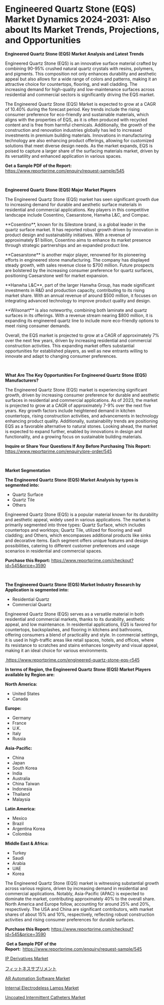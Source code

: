 <p><h1>Engineered Quartz Stone (EQS) Market Dynamics 2024-2031: Also about Its Market Trends, Projections, and Opportunities</h1></p><p><strong>Engineered Quartz Stone (EQS) Market Analysis and Latest Trends</strong></p>
<p><p>Engineered Quartz Stone (EQS) is an innovative surface material crafted by combining 90-95% crushed natural quartz crystals with resins, polymers, and pigments. This composition not only enhances durability and aesthetic appeal but also allows for a wide range of colors and patterns, making it an attractive choice for countertops, flooring, and wall cladding. The increasing demand for high-quality and low-maintenance surfaces across residential and commercial sectors is significantly driving the EQS market.</p><p>The Engineered Quartz Stone (EQS) Market is expected to grow at a CAGR of 10.40% during the forecast period. Key trends include the rising consumer preference for eco-friendly and sustainable materials, which aligns with the properties of EQS, as it is often produced with recycled content and is free from harmful chemicals. Additionally, the growth of the construction and renovation industries globally has led to increased investments in premium building materials. Innovations in manufacturing technology are also enhancing product offerings, allowing for customized solutions that meet diverse design needs. As the market expands, EQS is poised to capture a larger share of the surfacing materials market, driven by its versatility and enhanced application in various spaces.</p></p>
<p><strong>Get a Sample PDF of the Report:&nbsp;</strong> <a href="https://www.reportprime.com/enquiry/request-sample/545">https://www.reportprime.com/enquiry/request-sample/545</a></p>
<p>&nbsp;</p>
<p><strong>Engineered Quartz Stone (EQS) Major Market Players</strong></p>
<p><p>The Engineered Quartz Stone (EQS) market has seen significant growth due to increasing demand for durable and aesthetic surface materials in residential and commercial applications. Key players in this competitive landscape include Cosentino, Caesarstone, Hanwha L&C, and Compac.</p><p>**Cosentino**, known for its Silestone brand, is a global leader in the quartz surface market. It has reported robust growth driven by innovation in product design and sustainability initiatives. With a revenue of approximately $1 billion, Cosentino aims to enhance its market presence through strategic partnerships and an expanded product line.</p><p>**Caesarstone** is another major player, renowned for its pioneering efforts in engineered stone manufacturing. The company has displayed steady growth, with sales revenue close to $700 million. Future prospects are bolstered by the increasing consumer preference for quartz surfaces, positioning Caesarstone well for market expansion.</p><p>**Hanwha L&C**, part of the larger Hanwha Group, has made significant investments in R&D and production capacity, contributing to its rising market share. With an annual revenue of around $500 million, it focuses on integrating advanced technology to improve product quality and design.</p><p>**Wilsonart** is also noteworthy, combining both laminate and quartz surfaces in its offerings. With a revenue stream nearing $800 million, it is expanding its engineered quartz line to include more eco-friendly options to meet rising consumer demands.</p><p>Overall, the EQS market is projected to grow at a CAGR of approximately 7% over the next few years, driven by increasing residential and commercial construction activities. This expanding market offers substantial opportunities for established players, as well as new entrants willing to innovate and adapt to changing consumer preferences.</p></p>
<p>&nbsp;</p>
<p><strong>What Are The Key Opportunities For Engineered Quartz Stone (EQS) Manufacturers?</strong></p>
<p><p>The Engineered Quartz Stone (EQS) market is experiencing significant growth, driven by increasing consumer preference for durable and aesthetic surfaces in residential and commercial applications. As of 2023, the market is projected to grow at a CAGR of approximately 7-9% over the next five years. Key growth factors include heightened demand in kitchen countertops, rising construction activities, and advancements in technology enhancing product quality. Additionally, sustainability trends are positioning EQS as a favorable alternative to natural stones. Looking ahead, the market is expected to expand further, enabled by innovations in design and functionality, and a growing focus on sustainable building materials.</p></p>
<p><strong>Inquire or Share Your Questions If Any Before Purchasing This Report:</strong> <a href="https://www.reportprime.com/enquiry/pre-order/545">https://www.reportprime.com/enquiry/pre-order/545</a></p>
<p>&nbsp;</p>
<p><strong>Market Segmentation</strong></p>
<p><strong>The Engineered Quartz Stone (EQS) Market Analysis by types is segmented into:</strong></p>
<p><ul><li>Quartz Surface</li><li>Quartz Tile</li><li>Others</li></ul></p>
<p><p>Engineered Quartz Stone (EQS) is a popular material known for its durability and aesthetic appeal, widely used in various applications. The market is primarily segmented into three types: Quartz Surface, which includes countertops and worktops; Quartz Tile, utilized for flooring and wall cladding; and Others, which encompasses additional products like sinks and decorative items. Each segment offers unique features and design possibilities, catering to different customer preferences and usage scenarios in residential and commercial spaces.</p></p>
<p><strong>Purchase this Report:&nbsp;</strong><a href="https://www.reportprime.com/checkout?id=545&price=3590">https://www.reportprime.com/checkout?id=545&price=3590</a></p>
<p>&nbsp;</p>
<p><strong>The Engineered Quartz Stone (EQS) Market Industry Research by Application is segmented into:</strong></p>
<p><ul><li>Residential Quartz</li><li>Commercial Quartz</li></ul></p>
<p><p>Engineered Quartz Stone (EQS) serves as a versatile material in both residential and commercial markets, thanks to its durability, aesthetic appeal, and low maintenance. In residential applications, EQS is favored for countertops, backsplashes, and flooring in kitchens and bathrooms, offering consumers a blend of practicality and style. In commercial settings, it is used in high-traffic areas like retail spaces, hotels, and offices, where its resistance to scratches and stains enhances longevity and visual appeal, making it an ideal choice for various environments.</p></p>
<p><a href="https://www.reportprime.com/engineered-quartz-stone-eqs-r545">&nbsp;https://www.reportprime.com/engineered-quartz-stone-eqs-r545</a></p>
<p><strong>In terms of Region, the Engineered Quartz Stone (EQS) Market Players available by Region are:</strong></p>
<p>
    <p> <strong> North America: </strong>
        <ul>
            <li>United States</li>
            <li>Canada</li>
        </ul>
        </p> 
    <p> <strong> Europe: </strong>
        <ul>
            <li>Germany</li>
            <li>France</li>
            <li>U.K.</li>
            <li>Italy</li>
            <li>Russia</li>
        </ul>
        </p> 
    <p> <strong> Asia-Pacific: </strong>
        <ul>
            <li>China</li>
            <li>Japan</li>
            <li>South Korea</li>
            <li>India</li>
            <li>Australia</li>
            <li>China Taiwan</li>
            <li>Indonesia</li>
            <li>Thailand</li>
            <li>Malaysia</li>
        </ul>
        </p> 
    <p> <strong> Latin America: </strong>
        <ul>
            <li>Mexico</li>
            <li>Brazil</li>
            <li>Argentina Korea</li>
            <li>Colombia</li>
        </ul>
        </p> 
    <p> <strong> Middle East & Africa: </strong>
        <ul>
            <li>Turkey</li>
            <li>Saudi</li>
            <li>Arabia</li>
            <li>UAE</li>
            <li>Korea</li>
        </ul>
    </p>
    </p>
<p><p>The Engineered Quartz Stone (EQS) market is witnessing substantial growth across various regions, driven by increasing demand in residential and commercial applications. Notably, Asia-Pacific (APAC) is expected to dominate the market, contributing approximately 40% to the overall share. North America and Europe follow, accounting for around 25% and 20%, respectively. The USA and China are significant contributors, with market shares of about 15% and 10%, respectively, reflecting robust construction activities and rising consumer preferences for durable surfaces.</p></p>
<p><strong>Purchase this Report: </strong><a href="https://www.reportprime.com/checkout?id=545&price=3590">https://www.reportprime.com/checkout?id=545&price=3590</a></p>
<p>&nbsp;<strong>Get a Sample PDF of the Report:&nbsp;&nbsp;</strong><a href="https://www.reportprime.com/enquiry/request-sample/545">https://www.reportprime.com/enquiry/request-sample/545</a></p>
<p><strong></strong></p>
<p><p><a href="https://www.linkedin.com/pulse/ip-derivatives-market-size-type-film-televisiongameanimebookother-u6zkf?trackingId=ZrOAa%2BKcTj2xZ%2BPuDoEfQQ%3D%3D">IP Derivatives Market</a></p><p><a href="https://medium.com/@vidarogahn/%E3%83%95%E3%82%A3%E3%83%83%E3%83%88%E3%83%8D%E3%82%B9%E3%82%B5%E3%83%97%E3%83%AA%E3%83%A1%E3%83%B3%E3%83%88%E5%B8%82%E5%A0%B4%E3%81%AE%E8%A6%8F%E6%A8%A1%E3%81%A8%E3%82%B7%E3%82%A7%E3%82%A2%E5%88%86%E6%9E%90-%E6%88%90%E9%95%B7%E3%83%88%E3%83%AC%E3%83%B3%E3%83%89%E3%81%A8%E4%BA%88%E6%B8%AC-2024%E5%B9%B4-2031%E5%B9%B4-cae8df9918f0">フィットネスサプリメント</a></p><p><a href="https://medium.com/@cathymaggio_46644/ar-automation-software-market-industry-landscape-growth-trajectories-and-global-markets-241eb518e758">AR Automation Software Market</a></p><p><a href="https://www.linkedin.com/pulse/internal-electrodeless-lamps-market-research-report-exploring-gtrhf?trackingId=1nm6uK1NRoyfL%2B2SXHE%2B8Q%3D%3D">Internal Electrodeless Lamps Market</a></p><p><a href="https://issuu.com/reportprime-2/docs/uncoated-intermittent-catheters-mar_f72aac050fca28">Uncoated Intermittent Catheters Market</a></p></p>